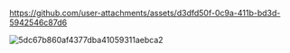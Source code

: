 https://github.com/user-attachments/assets/d3dfd50f-0c9a-411b-bd3d-5942546c87d6

![5dc67b860af4377dba41059311aebca2](https://github.com/user-attachments/assets/d3dfd50f-0c9a-411b-bd3d-5942546c87d6)
